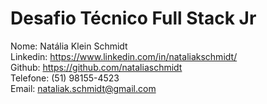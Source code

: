 # Desafio Técnico Full Stack Jr

Nome: Natália Klein Schmidt
<br>
Linkedin: https://www.linkedin.com/in/nataliakschmidt/
<br>
Github: https://github.com/nataliaschmidt
<br>
Telefone: (51) 98155-4523
<br>
Email: nataliak.schmidt@gmail.com